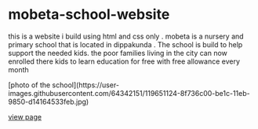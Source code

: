 # mobeta-school-website
<P>
  this is a website i build using html and css only . mobeta is a nursery and primary school that is located in dippakunda . The school is build to help support the needed kids.  the poor families living in the city can now enrolled there kids to learn education for free with free allowance every month
  </p>
[photo of the school](https://user-images.githubusercontent.com/64342151/119651124-8f736c00-be1c-11eb-9850-d14164533feb.jpg)

[view page](https://ismaila-turner.github.io/mobeta-school-website/)

